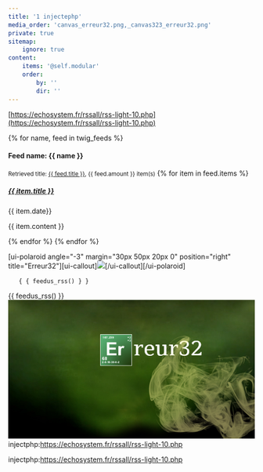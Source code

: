 ```yaml
---
title: '1 injectephp'
media_order: 'canvas_erreur32.png,_canvas323_erreur32.png'
private: true
sitemap:
    ignore: true
content:
    items: '@self.modular'
    order:
        by: ''
        dir: ''
---
```


 [https://echosystem.fr/rssall/rss-light-10.php](https://echosystem.fr/rssall/rss-light-10.php)
 
 {% for name, feed in twig_feeds %}
<h4>Feed name: {{ name }}</h4>
<small>Retrieved title: <a href="{{ feed.source }}">{{ feed.title }}</a>, {{ feed.amount }} item(s)</small>
{% for item in feed.items %}
<h5><a href="{{ item.url }}">{{ item.title }}</a> </h5>
<time>{{ item.date}}</time>
<p>{{ item.content }}</p>
{% endfor %}
{% endfor %}

 [ui-polaroid angle="-3" margin="30px 50px 20px 0" position="right" title="Erreur32"][ui-callout]<img src="![](_canvas323_erreur32.png)">[/ui-callout][/ui-polaroid]

       { { feedus_rss() } }
 {{ feedus_rss() }}
 ![](canvas_erreur32.png)
      injectphp:https://echosystem.fr/rssall/rss-light-10.php
 

injectphp:https://echosystem.fr/rssall/rss-light-10.php


